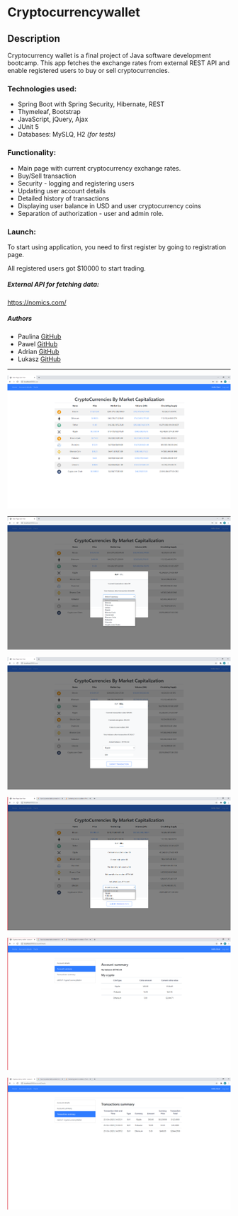 # Cryptocurrencywallet

## Description
Cryptocurrency wallet is a final project of Java software development bootcamp.
This app fetches the exchange rates from external REST API and enable registered users to buy or sell
cryptocurrencies. 

### Technologies used:
- Spring Boot with Spring Security, Hibernate, REST
- Thymeleaf, Bootstrap
- JavaScript, jQuery, Ajax
- JUnit 5
- Databases: MySLQ, H2 *(for tests)*

### Functionality:

- Main page with current cryptocurrency exchange rates.
- Buy/Sell transaction 
- Security - logging and registering users
- Updating user account details
- Detailed history of transactions
- Displaying user balance in USD and user cryptocurrency coins
- Separation of authorization - user and admin role.

### Launch:

To start using application, you need to first register by going to registration page. 

All registered users got $10000 to start trading. 

##### External API for fetching data:
https://nomics.com/

##### Authors

 * Paulina [GitHub](https://github.com/PaulinaCz) 
 * Pawel  [GitHub](https://github.com/KonarzewskiP) 
 * Adrian [GitHub](https://github.com/adrianlos) 
 * Lukasz [GitHub](https://github.com/LukaszLeszczynski89) 

-------------

![](images/MainPageUser.png)

![](images/BuyTransaction.png)

![](images/SellTransaction.png)

![](images/SellModalTwo.png)

![](images/AccountSummary.png)

![](images/TransactionSummary.png)
